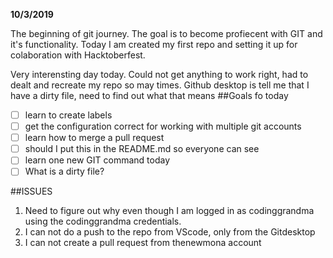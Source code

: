 **10/3/2019**

The beginning of git journey. 
The goal is to become profiecent with GIT and it's functionality. 
Today I am created my first repo and setting it up for colaboration with Hacktoberfest. 

Very interensting day today. 
Could not get anything to work right, had to dealt and recreate my repo so may times. 
Github desktop is tell me that I have a dirty file, need to find out what that means 
 ##Goals fo today
 * [ ] learn to create labels 
 * [ ] get the configuration correct for working with multiple git accounts 
 * [ ] learn how to merge a pull request 
 * [ ] should I put this in the README.md so everyone can see 
 * [ ] learn one new GIT command today 
 * [ ] What is a dirty file?

 ##ISSUES  
1. Need to figure out why even though I am logged in as codinggrandma using the codinggrandma credentials. 
2. I can not do a push to the repo from VScode, only from the Gitdesktop
3. I can not create a pull request from thenewmona account